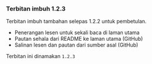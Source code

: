 ---
---

### Terbitan imbuh 1.2.3

Terbitan imbuh tambahan selepas 1.2.2 untuk pembetulan.

* Penerangan lesen untuk sekali baca di laman utama
* Pautan sehala dari README ke laman utama (GitHub)
* Salinan lesen dan pautan dari sumber asal (GitHub)

Terbitan ini dinamakan `1.2.3`

